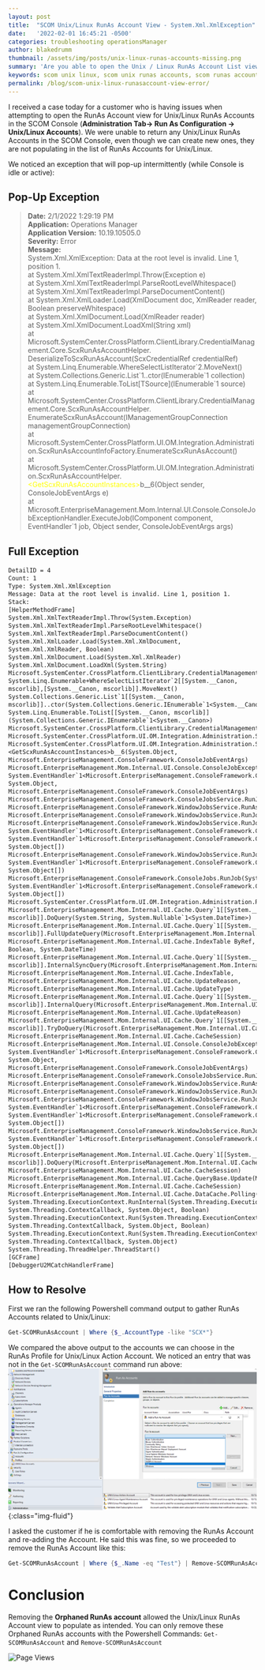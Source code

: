 ```yaml
---
layout: post
title:  "SCOM Unix/Linux RunAs Account View - System.Xml.XmlException"
date:   '2022-02-01 16:45:21 -0500'
categories: troubleshooting operationsManager
author: blakedrumm
thumbnail: /assets/img/posts/unix-linux-runas-accounts-missing.png
summary: 'Are you able to open the Unix / Linux RunAs Account List view, but it is empty? You also may be experiencing an issue with an intermittent XML Exception. This article may help you resolve this!'
keywords: scom unix linux, scom unix runas accounts, scom runas account, unix linux runas account view error, linux error runas accounts, scom runas account view error
permalink: /blog/scom-unix-linux-runasaccount-view-error/
---
```

 
I received a case today for a customer who is having issues when attempting to open the RunAs Account view for Unix/Linux RunAs Accounts in the SCOM Console (__Administration Tab-> Run As Configuration -> Unix/Linux Accounts__). We were unable to return any Unix/Linux RunAs Accounts in the SCOM Console, even though we can create new ones, they are not populating in the list of RunAs Accounts for Unix/Linux.

We noticed an exception that will pop-up intermittently (while Console is idle or active):

## Pop-Up Exception
  > __Date:__ 2/1/2022 1:29:19 PM \
  > __Application:__ Operations Manager \
  > __Application Version:__ 10.19.10505.0 \
  > __Severity:__ Error \
  > __Message:__ \
  > System.Xml.XmlException: Data at the root level is invalid. Line 1, position 1. \
  > at System.Xml.XmlTextReaderImpl.Throw(Exception e) \
  > at System.Xml.XmlTextReaderImpl.ParseRootLevelWhitespace() \
  > at System.Xml.XmlTextReaderImpl.ParseDocumentContent() \
  > at System.Xml.XmlLoader.Load(XmlDocument doc, XmlReader reader, Boolean preserveWhitespace) \
  > at System.Xml.XmlDocument.Load(XmlReader reader) \
  > at System.Xml.XmlDocument.LoadXml(String xml)  \
  > at Microsoft.SystemCenter.CrossPlatform.ClientLibrary.CredentialManagement.Core.ScxRunAsAccountHelper. DeserializeToScxRunAsAccount(ScxCredentialRef credentialRef) \
  > at System.Linq.Enumerable.WhereSelectListIterator\`2.MoveNext() \
  > at System.Collections.Generic.List\`1..ctor(IEnumerable\`1 collection) \
  > at System.Linq.Enumerable.ToList\[TSource](IEnumerable\`1 source)  \
  > at Microsoft.SystemCenter.CrossPlatform.ClientLibrary.CredentialManagement.Core.ScxRunAsAccountHelper. EnumerateScxRunAsAccount(IManagementGroupConnection managementGroupConnection) \
  > at Microsoft.SystemCenter.CrossPlatform.UI.OM.Integration.Administration.ScxRunAsAccountInfoFactory.EnumerateScxRunAsAccount() \
  > at Microsoft.SystemCenter.CrossPlatform.UI.OM.Integration.Administration.ScxRunAsAccountHelper.<span style="color:yellow">\<GetScxRunAsAccountInstances\></span>b__6(Object sender, ConsoleJobEventArgs e) \
  > at Microsoft.EnterpriseManagement.Mom.Internal.UI.Console.ConsoleJobExceptionHandler.ExecuteJob(IComponent component, EventHandler`1 job, Object sender, ConsoleJobEventArgs args)

## Full Exception
```
DetailID = 4
Count: 1
Type: System.Xml.XmlException
Message: Data at the root level is invalid. Line 1, position 1.
Stack:
[HelperMethodFrame]
System.Xml.XmlTextReaderImpl.Throw(System.Exception)
System.Xml.XmlTextReaderImpl.ParseRootLevelWhitespace()
System.Xml.XmlTextReaderImpl.ParseDocumentContent()
System.Xml.XmlLoader.Load(System.Xml.XmlDocument, System.Xml.XmlReader, Boolean)
System.Xml.XmlDocument.Load(System.Xml.XmlReader)
System.Xml.XmlDocument.LoadXml(System.String)
Microsoft.SystemCenter.CrossPlatform.ClientLibrary.CredentialManagement.Core.ScxRunAsAccountHelper.DeserializeToScxRunAsAccount(Microsoft.SystemCenter.CrossPlatform.ClientLibrary.Common.SDKAbstraction.ScxCredentialRef)
System.Linq.Enumerable+WhereSelectListIterator`2[[System.__Canon, mscorlib],[System.__Canon, mscorlib]].MoveNext()
System.Collections.Generic.List`1[[System.__Canon, mscorlib]]..ctor(System.Collections.Generic.IEnumerable`1<System.__Canon>)
System.Linq.Enumerable.ToList[[System.__Canon, mscorlib]](System.Collections.Generic.IEnumerable`1<System.__Canon>)
Microsoft.SystemCenter.CrossPlatform.ClientLibrary.CredentialManagement.Core.ScxRunAsAccountHelper.EnumerateScxRunAsAccount(Microsoft.SystemCenter.CrossPlatform.ClientLibrary.Common.SDKAbstraction.IManagementGroupConnection)
Microsoft.SystemCenter.CrossPlatform.UI.OM.Integration.Administration.ScxRunAsAccountInfoFactory.EnumerateScxRunAsAccount()
Microsoft.SystemCenter.CrossPlatform.UI.OM.Integration.Administration.ScxRunAsAccountHelper.<GetScxRunAsAccountInstances>b__6(System.Object, Microsoft.EnterpriseManagement.ConsoleFramework.ConsoleJobEventArgs)
Microsoft.EnterpriseManagement.Mom.Internal.UI.Console.ConsoleJobExceptionHandler.ExecuteJob(System.ComponentModel.IComponent, System.EventHandler`1<Microsoft.EnterpriseManagement.ConsoleFramework.ConsoleJobEventArgs>, System.Object, Microsoft.EnterpriseManagement.ConsoleFramework.ConsoleJobEventArgs)
Microsoft.EnterpriseManagement.ConsoleFramework.ConsoleJobsService.RunJob(Microsoft.EnterpriseManagement.ConsoleFramework.ConsoleJobDescription)
Microsoft.EnterpriseManagement.ConsoleFramework.WindowJobsService.RunAsyncJobInThisThread(Microsoft.EnterpriseManagement.ConsoleFramework.ConsoleJobDescription)
Microsoft.EnterpriseManagement.ConsoleFramework.WindowJobsService.RunJob(Microsoft.EnterpriseManagement.ConsoleFramework.ConsoleJobDescription)
Microsoft.EnterpriseManagement.ConsoleFramework.WindowJobsService.RunJob(System.ComponentModel.IComponent, System.EventHandler`1<Microsoft.EnterpriseManagement.ConsoleFramework.ConsoleJobEventArgs>, System.EventHandler`1<Microsoft.EnterpriseManagement.ConsoleFramework.ConsoleJobErrorEventArgs>, System.Object[])
Microsoft.EnterpriseManagement.ConsoleFramework.WindowJobsService.RunJob(System.ComponentModel.IComponent, System.EventHandler`1<Microsoft.EnterpriseManagement.ConsoleFramework.ConsoleJobEventArgs>, System.Object[])
Microsoft.EnterpriseManagement.ConsoleFramework.ConsoleJobs.RunJob(System.ComponentModel.IComponent, System.EventHandler`1<Microsoft.EnterpriseManagement.ConsoleFramework.ConsoleJobEventArgs>, System.Object[])
Microsoft.SystemCenter.CrossPlatform.UI.OM.Integration.Administration.RunAsAccountQuery.DoQuery(System.String)
Microsoft.EnterpriseManagement.Mom.Internal.UI.Cache.Query`1[[System.__Canon, mscorlib]].DoQuery(System.String, System.Nullable`1<System.DateTime>)
Microsoft.EnterpriseManagement.Mom.Internal.UI.Cache.Query`1[[System.__Canon, mscorlib]].FullUpdateQuery(Microsoft.EnterpriseManagement.Mom.Internal.UI.Cache.CacheSession, Microsoft.EnterpriseManagement.Mom.Internal.UI.Cache.IndexTable ByRef, Boolean, System.DateTime)
Microsoft.EnterpriseManagement.Mom.Internal.UI.Cache.Query`1[[System.__Canon, mscorlib]].InternalSyncQuery(Microsoft.EnterpriseManagement.Mom.Internal.UI.Cache.CacheSession, Microsoft.EnterpriseManagement.Mom.Internal.UI.Cache.IndexTable, Microsoft.EnterpriseManagement.Mom.Internal.UI.Cache.UpdateReason, Microsoft.EnterpriseManagement.Mom.Internal.UI.Cache.UpdateType)
Microsoft.EnterpriseManagement.Mom.Internal.UI.Cache.Query`1[[System.__Canon, mscorlib]].InternalQuery(Microsoft.EnterpriseManagement.Mom.Internal.UI.Cache.CacheSession, Microsoft.EnterpriseManagement.Mom.Internal.UI.Cache.UpdateReason)
Microsoft.EnterpriseManagement.Mom.Internal.UI.Cache.Query`1[[System.__Canon, mscorlib]].TryDoQuery(Microsoft.EnterpriseManagement.Mom.Internal.UI.Cache.UpdateReason, Microsoft.EnterpriseManagement.Mom.Internal.UI.Cache.CacheSession)
Microsoft.EnterpriseManagement.Mom.Internal.UI.Console.ConsoleJobExceptionHandler.ExecuteJob(System.ComponentModel.IComponent, System.EventHandler`1<Microsoft.EnterpriseManagement.ConsoleFramework.ConsoleJobEventArgs>, System.Object, Microsoft.EnterpriseManagement.ConsoleFramework.ConsoleJobEventArgs)
Microsoft.EnterpriseManagement.ConsoleFramework.ConsoleJobsService.RunJob(Microsoft.EnterpriseManagement.ConsoleFramework.ConsoleJobDescription)
Microsoft.EnterpriseManagement.ConsoleFramework.WindowJobsService.RunAsyncJobInThisThread(Microsoft.EnterpriseManagement.ConsoleFramework.ConsoleJobDescription)
Microsoft.EnterpriseManagement.ConsoleFramework.WindowJobsService.RunJob(Microsoft.EnterpriseManagement.ConsoleFramework.ConsoleJobDescription)
Microsoft.EnterpriseManagement.ConsoleFramework.WindowJobsService.RunJob(System.ComponentModel.IComponent, System.EventHandler`1<Microsoft.EnterpriseManagement.ConsoleFramework.ConsoleJobEventArgs>, System.EventHandler`1<Microsoft.EnterpriseManagement.ConsoleFramework.ConsoleJobErrorEventArgs>, System.Object[])
Microsoft.EnterpriseManagement.ConsoleFramework.WindowJobsService.RunJob(System.ComponentModel.IComponent, System.EventHandler`1<Microsoft.EnterpriseManagement.ConsoleFramework.ConsoleJobEventArgs>, System.Object[])
Microsoft.EnterpriseManagement.Mom.Internal.UI.Cache.Query`1[[System.__Canon, mscorlib]].DoQuery(Microsoft.EnterpriseManagement.Mom.Internal.UI.Cache.UpdateReason, Microsoft.EnterpriseManagement.Mom.Internal.UI.Cache.CacheSession)
Microsoft.EnterpriseManagement.Mom.Internal.UI.Cache.QueryBase.Update(Microsoft.EnterpriseManagement.Mom.Internal.UI.Cache.UpdateReason, Microsoft.EnterpriseManagement.Mom.Internal.UI.Cache.CacheSession)
Microsoft.EnterpriseManagement.Mom.Internal.UI.Cache.DataCache.Polling()
System.Threading.ExecutionContext.RunInternal(System.Threading.ExecutionContext, System.Threading.ContextCallback, System.Object, Boolean)
System.Threading.ExecutionContext.Run(System.Threading.ExecutionContext, System.Threading.ContextCallback, System.Object, Boolean)
System.Threading.ExecutionContext.Run(System.Threading.ExecutionContext, System.Threading.ContextCallback, System.Object)
System.Threading.ThreadHelper.ThreadStart()
[GCFrame]
[DebuggerU2MCatchHandlerFrame]
```

## How to Resolve
First we ran the following Powershell command output to gather RunAs Accounts related to Unix/Linux:
```powershell
Get-SCOMRunAsAccount | Where {$_.AccountType -like "SCX*"}
```

We compared the above output to the accounts we can choose in the RunAs Profile for Unix/Linux Action Account. We noticed an entry that was not in the `Get-SCOMRunAsAccount` command run above:
![Orphaned RunAs Accounts](/assets/img/posts/unix-linux-runas-accounts-orphaned.png){:class="img-fluid"}

I asked the customer if he is comfortable with removing the RunAs Account and re-adding the Account. He said this was fine, so we proceeded to remove the RunAs Account like this:
```powershell
Get-SCOMRunAsAccount | Where {$_.Name -eq "Test"} | Remove-SCOMRunAsAccount
```

# Conclusion
Removing the __Orphaned RunAs account__ allowed the Unix/Linux RunAs Account view to populate as intended. You can only remove these Orphaned RunAs accounts with the Powershell Commands: `Get-SCOMRunAsAccount` and `Remove-SCOMRunAsAccount`

![Page Views](https://counter.blakedrumm.com/count/tag.svg?url=blakedrumm.com/blog/scom-unix-linux-runasaccount-view-error/)

<!--
Having trouble with Pages? Check out our [documentation](https://docs.github.com/categories/github-pages-basics/) or [contact support](https://support.github.com/contact) and we’ll help you sort it out.
-->
